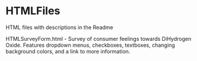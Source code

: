 # HTMLFiles
HTML files with descriptions in the Readme

HTMLSurveyForm.html - Survey of consumer feelings towards DiHydrogen Oxide.  Features dropdown menus, checkboxes, textboxes, changing 
background colors, and a link to more information.
